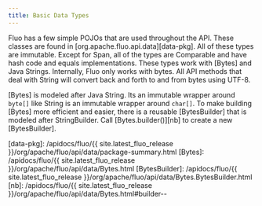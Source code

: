 ```yaml
---
title: Basic Data Types
---
```


Fluo has a few simple POJOs that are used throughout the API.  These classes
are found in [org.apache.fluo.api.data][data-pkg].  All of these types are
immutable. Except for Span, all of the types are Comparable and have hash
code and equals implementations.  These types work with [Bytes] and Java
Strings.  Internally, Fluo only works with bytes.  All API methods that deal
with String will convert back and forth to and from bytes using UTF-8.

[Bytes] is modeled after Java String.  Its an immutable wrapper around `byte[]`
like String is an immutable wrapper around `char[]`.  To make building [Bytes]
more efficient and easier, there is a reusable [BytesBuilder] that is modeled
after StringBuilder.  Call [Bytes.builder()][nb] to create a new [BytesBuilder].

[data-pkg]: /apidocs/fluo/{{ site.latest_fluo_release }}/org/apache/fluo/api/data/package-summary.html
[Bytes]: /apidocs/fluo/{{ site.latest_fluo_release }}/org/apache/fluo/api/data/Bytes.html
[BytesBuilder]: /apidocs/fluo/{{ site.latest_fluo_release }}/org/apache/fluo/api/data/Bytes.BytesBuilder.html
[nb]: /apidocs/fluo/{{ site.latest_fluo_release }}/org/apache/fluo/api/data/Bytes.html#builder--

